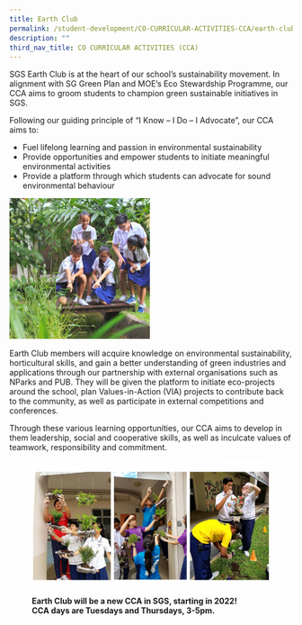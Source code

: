 ```yaml
---
title: Earth Club
permalink: /student-development/CO-CURRICULAR-ACTIVITIES-CCA/earth-club/
description: ""
third_nav_title: CO CURRICULAR ACTIVITIES (CCA)
---
```

SGS Earth Club is at the heart of our school’s sustainability movement. In alignment with SG Green Plan and MOE’s Eco Stewardship Programme, our CCA aims to groom students to champion green sustainable initiatives in SGS.

Following our guiding principle of “I Know – I Do – I Advocate”, our CCA aims to:

*   Fuel lifelong learning and passion in environmental sustainability
*   Provide opportunities and empower students to initiate meaningful environmental activities
*   Provide a platform through which students can advocate for sound environmental behaviour

![](/images/CCA%20Earth%20Club/Slide1-3-250x250.png)

Earth Club members will acquire knowledge on environmental sustainability, horticultural skills, and gain a better understanding of green industries and applications through our partnership with external organisations such as NParks and PUB. They will be given the platform to initiate eco-projects around the school, plan Values-in-Action (VIA) projects to contribute back to the community, as well as participate in external competitions and conferences.

Through these various learning opportunities, our CCA aims to develop in them leadership, social and cooperative skills, as well as inculcate values of teamwork, responsibility and commitment.

<figure>
<img src="/images/CCA%20Earth%20Club/Slide2-3-768x432.png">
<figcaption> <strong> Earth Club will be a new CCA in SGS, starting in 2022!<br>
CCA days are Tuesdays and Thursdays, 3-5pm. </strong> </figcaption>
</figure>


